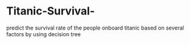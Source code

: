 # Titanic-Survival-
predict the survival rate of the people onboard titanic based on several factors by using decision tree
